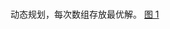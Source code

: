 #

动态规划，每次数组存放最优解。
[图 1](https://secure2.wostatic.cn/static/jpHv4zQMoZWC3yRXrYPfQd/image.png?auth_key=1660896995-fyoAZxmzyPHuKrzBkSVQa-0-77a4104d5a49916b697eea44f0ae9ea1&image_process=resize,w_316.25)
